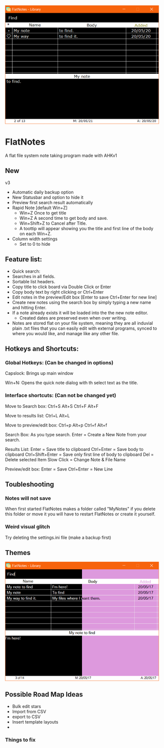 ![Screenshot one](/ScreenShots/SS_01.png)

# FlatNotes
A flat file system note taking program made with AHKv1

## New
v3
- Automatic daily backup option
- New Statusbar and option to hide it
- Preview first search result automatically
- Rapid Note [default Win+Z]
	- Win+Z Once to get title
	- Win+Z A second time to get body and save.
	- Win+Shift+Z to Cancel after Title.
	- A toottip will appear showing you the title and first line of the body on each Win+Z.
- Column width settings
	- Set to 0 to hide 

## Feature list:
- Quick search: 
- Searches in all fields.
- Sortable list headers.
- Copy title to click board via Double Click or Enter
- Copy body text by right clicking or Ctrl+Enter
- Edit notes in the preview/Edit box [Enter to save Ctrl+Enter for new line]
- Create new notes using the search box by simply typing a new name and hitting Enter.
- If a note already exists it will be loaded into the the new note editor.
	- Created dates are preserved even when over writing.
- Notes are stored flat on your file system, meaning they are all induvial plain .txt files that you can easily edit with external programs, synced to where you would like, and manage like any other file.

## Hotkeys and Shortcuts:

### Global Hotkeys: (Can be changed in options)
Capslock: Brings up main window

Win+N: Opens the quick note dialog with th select text as the title.

### Interface shortcuts: (Can not be changed yet)

Move to Search box:
Ctrl+S
Alt+S
Ctrl+F
Alt+F

Move to results list:
Ctrl+L
Alt+L

Move to preview/edit box:
Ctrl+p
Alt+p 
Ctrl+f
Alt+f

Search Box:
As you type search.
Enter = Create a New Note from your search.

Results List:
Enter = Save title to clipboard
Ctrl+Enter = Save body to clipboard
Ctrl+Shift+Enter = Save only first line of body to clipboard
Del = Delete selected Item
Slow Click = Change Note & File Name

Preview/edit box:
Enter = Save
Ctrl+Enter = New Line


## Toubleshooting

### Notes will not save
When first started FlatNotes makes a folder called "MyNotes" if you delete this folder or move it you will have to restart FlatNotes or create it yourself. 

### Weird visual glitch 
Try deleting the settings.ini file (make a backup first)

## Themes
![Themes Set one](/ScreenShots/SS_02.png)

## Possible Road Map Ideas
- Bulk edit stars
- Import from CSV
- export to CSV
- Insert template layouts
- 

### Things to fix

